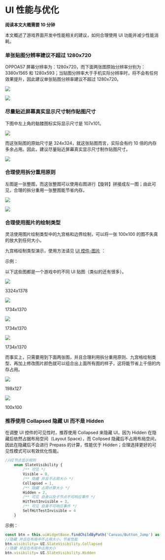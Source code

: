 # UI 性能与优化

**阅读本文大概需要 10 分钟**

本文概述了游戏界面开发中性能相关的建议，如何合理使用 UI 功能并减少性能消耗。

### 单张贴图分辨率建议不超过 1280x720

OPPOA57 屏幕分辨率为：1280x720，而下面两张图原始分辨率分别为：3380x1565 和 1280x593；当贴图分辨率大于手机实际分辨率时，将不会有任何效果提升，因此建议单张贴图分辨率建议不超过 1280x720。

![](https://wstatic-a1.233leyuan.com/productdocs/static/boxcnvOwQWe1TzgZeWMvaXHd28b.png)

![](https://wstatic-a1.233leyuan.com/productdocs/static/boxcn8tCSUwh1oQxgZqTvPys90f.png)

### 尽量贴近屏幕真实显示尺寸制作贴图尺寸

下图中左上角的骷髅图标实际显示尺寸是 107x101。

![](https://wstatic-a1.233leyuan.com/productdocs/static/boxcnyyZchl73WSuPdimKYdSH3e.png)

而这张贴图的原始尺寸是 324x324，就这张贴图而言，实际会有约 10 倍的内存多余占用。因此，建议尽量贴近屏幕真实显示尺寸制作贴图尺寸。

![](https://wstatic-a1.233leyuan.com/productdocs/static/boxcnr8rarmHbqRUh26vYjtTFuh.png)

### 合理使用拆分重用原则

左图是一张整图，而这张整图可以使用右图进行【旋转】拼接成左一图；由此可见，合理的拆分重用一张整图能节省内存。

![](https://wstatic-a1.233leyuan.com/productdocs/static/boxcn1tFiEncnmtzaeVZXGOvc8b.png)

![](https://wstatic-a1.233leyuan.com/productdocs/static/boxcnbqvJnnlmh4rUfVVL8mLRHb.png)

### 合理使用图片的绘制类型

灵活使用图片绘制类型中的九宫格和边界绘制，可以将一张 100x100 的图不失真的放大到任何大小。

九宫格绘制类型演示，使用方法请见 [UI 控件-图片](https://docs.ark.online/UI/UIComponent-Image.html) ：

示例：

以下这些图都是一个游戏中的不同 UI 贴图（类似的还有很多）。

![](https://wstatic-a1.233leyuan.com/productdocs/static/boxcnXR3ZqZ39u4Ca4v7NxZUlhe.png)

3324x1378

![](https://wstatic-a1.233leyuan.com/productdocs/static/boxcnYxdSfwalshTJxWLcN6uERe.png)

1734x1370

![](https://wstatic-a1.233leyuan.com/productdocs/static/boxcnefOnO2Meec4bdkRR493foh.png)

1734x1370

![](https://wstatic-a1.233leyuan.com/productdocs/static/boxcnp1MEeq9tv9xKEivrhvmUGc.png)

1734x1370

而事实上，只需要用到下面两张图，并且合理利用拆分重用原则、九宫格绘制类型、再加上修改图片颜色就可以组合出上面所有图的样子，这将能节省上千倍的内存占用。

![](https://wstatic-a1.233leyuan.com/productdocs/static/boxcndGDbw669P12PWiGFKqNowh.png)

198x127

![](https://wstatic-a1.233leyuan.com/productdocs/static/boxcnxNFo7sw0Tu8SPMqxEUCHEb.png)

100x100

### 推荐使用 Collapsed 隐藏 UI 而不是 Hidden

在调整 UI 控件的可见性时，推荐使用 Collapsed 来隐藏 UI，因为 Hidden 在隐藏后依然占据布局空间（Layout Space），而 Collpsed 隐藏后不占用布局空间，因此在隐藏后不会进行 Prepass 的计算，性能优于 Hidden；合理选择更好的可见性模式可以有效优化性能。

```ts
//UI节点显示规则
    enum SlateVisibility {
        /** 可见 */
        Visible = 0,
        /** 隐藏 并且不占用大小 */
        Collapsed = 1,
        /** 隐藏 占用计算大小 */
        Hidden = 2,
        /** 可见 自身以及子节点不可响应事件 */
        HitTestInvisible = 3,
        /** 可见 自身不可响应事件 */
        SelfHitTestInvisible = 4
    }
```

示例：

```ts
const btn = this.uiWidgetBase.findChildByPath('Canvas/Button_Jump') as UI.Button
//隐藏 并且在布局中不占用大小，节省性能
btn.visibility= UI.SlateVisibility.Collapsed
//隐藏 并且在布局中占用大小
btn.visibility= UI.SlateVisibility.Hidden
```
